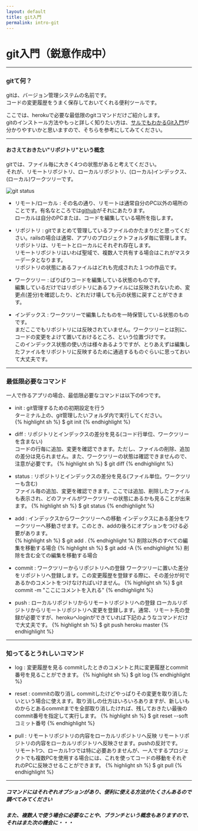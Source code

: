 ```yaml
---
layout: default
title: git入門
permalink: intro-git
---
```


# git入門（鋭意作成中）

---

### <span class="icon-leaf"></span> gitて何？

gitは、バージョン管理システムの名前です。  
コードの変更履歴をうまく保存しておいてくれる便利ツールです。  


ここでは、herokuで必要な最低限のgitコマンドだけご紹介します。  
gitのインストール方法やもっと詳しく知りたい方は、[サルでもわかるGit入門](http://www.backlog.jp/git-guide/)が分かりやすいかと思いますので、そちらを参考にしてみてください。

---

#### <span class="icon-leaf"></span><span class="icon-leaf"></span> おさえておきたい"リポジトリ"という概念

gitでは、ファイル毎に大きく4つの状態があると考えてください。  
それが、<span class="text-error">リモートリポジトリ</span>、<span class="text-error">ローカルリポジトリ</span>、(ローカル)<span class="text-error">インデックス</span>、(ローカル)<span class="text-error">ワークツリー</span>です。

![git status]({{site.baseurl}}/img/git_status.png "git status")

* リモート/ローカル
: その名の通り、リモートは通常自分のPC以外の場所のことです。有名なところでは[github](https://github.com)がそれにあたります。  
ローカルは自分のPCまたは、コードを編集している場所を指します。

* リポジトリ
: gitでまとめて管理しているファイルのかたまりだと思ってください。railsの場合は通常、アプリのプロジェクトフォルダ毎に管理します。  
リポジトリは、リモートとローカルにそれぞれ存在します。  
リモートリポジトリはいわば聖域で、複数人で共有する場合はこれがマスターデータとなります。  
リポジトリの状態にあるファイルはどれも完成された１つの作品です。

* ワークツリー
: ばりばりコードを編集している状態のものです。  
編集しているだけではリポジトリにあるファイルには反映されないため、変更点(差分)を確認したり、どれだけ壊しても元の状態に戻すことができます。

* インデックス
: ワークツリーで編集したものを一時保管している状態のものです。  
まだここでもリポジトリには反映されていません。ワークツリーとは別に、コードの変更をよけて置いておけるところ、という位置づけです。  
このインデックス状態の使い方は様々あるようですが、とりあえずは編集したファイルをリポジトリに反映するために通過するものぐらいに思っておいて大丈夫です。

---

### <span class="icon-leaf"></span> 最低限必要なコマンド

一人で作るアプリの場合、最低限必要なコマンドは以下の6つです。

* init : git管理するための初期設定を行う  
ターミナル上の、git管理したいフォルダ内で実行してください。  
{% highlight sh %}
$ git init
{% endhighlight %}

* diff : リポジトリとインデックスの差分を見る(コード行単位、ワークツリーを含まない)  
コードの行毎に追加、変更を確認できます。ただし、ファイルの削除、追加の差分は見られません。また、ワークツリーの状態は確認できませんので、注意が必要です。
{% highlight sh %}
$ git diff
{% endhighlight %}

* status : リポジトリとインデックスの差分を見る(ファイル単位。ワークツリーも含む)  
ファイル毎の追加、変更を確認できます。ここでは追加、削除したファイルも表示され、どのファイルがワークツリーの状態にあるかも見ることが出来ます。
{% highlight sh %}
$ git status
{% endhighlight %}

* add : インデックスからワークツリーへの移動
インデックスにある差分をワークツリーへ移動させます。このとき、addの後ろにオプションをつける必要があります。  
{% highlight sh %}
$ git add .
{% endhighlight %}
削除以外のすべての編集を移動する場合
{% highlight sh %}
$ git add -A
{% endhighlight %}
削除を含む全ての編集を移動する場合

* commit : ワークツリーからリポジトリへの登録
ワークツリーに置いた差分をリポジトリへ登録します。この変更履歴を登録する際に、その差分が何であるかのコメントをつけなければいけません。
{% highlight sh %}
$ git commit -m "ここにコメントを入れる"
{% endhighlight %}

* push : ローカルリポジトリからリモートリポジトリへの登録
ローカルリポジトリからリモートリポジトリへ変更を登録します。通常、リモート先の登録が必要ですが、herokuへloginができていれば下記のようなコマンドだけで大丈夫です。
{% highlight sh %}
$ git push heroku master
{% endhighlight %}

---

### <span class="icon-leaf"></span> 知ってるとうれしいコマンド

* log : 変更履歴を見る
commitしたときのコメントと共に変更履歴とcommit番号を見ることができます。
{% highlight sh %}
$ git log
{% endhighlight %}

* reset : commitの取り消し
commitしたけどやっぱりその変更を取り消したいという場合に使えます。取り消しの仕方はいろいろありますが、新しいものからとあるcommitまでを全部取り消したければ、残しておきたい最後のcommit番号を指定して実行します。
{% highlight sh %}
$ git reset --soft コミット番号
{% endhighlight %}

* pull : リモートリポジトリの内容をローカルリポジトリへ反映
リモートリポジトリの内容をローカルリポジトリへ反映させます。pushの反対です。  
リモート1つ、ローカル1つでは特に必要ありませんが、一人でするプロジェクトでも複数PCを使用する場合には、これを使ってコードの移動をそれぞれのPCに反映させることができます。
{% highlight sh %}
$ git pull
{% endhighlight %}

---

##### コマンドにはそれぞれオプションがあり、便利に使える方法がたくさんあるので調べてみてください<span class="icon-music"></span>  

##### また、複数人で使う場合に必要なことや、ブランチという概念もありますので、それはまた次の機会に・・・
